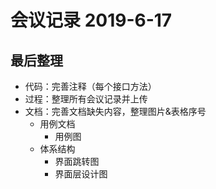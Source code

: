 # 会议记录 2019-6-17

## 最后整理

- 代码：完善注释（每个接口方法）
- 过程：整理所有会议记录并上传
- 文档：完善文档缺失内容，整理图片&表格序号
  - 用例文档
    - 用例图
  - 体系结构
    - 界面跳转图
    - 界面层设计图







